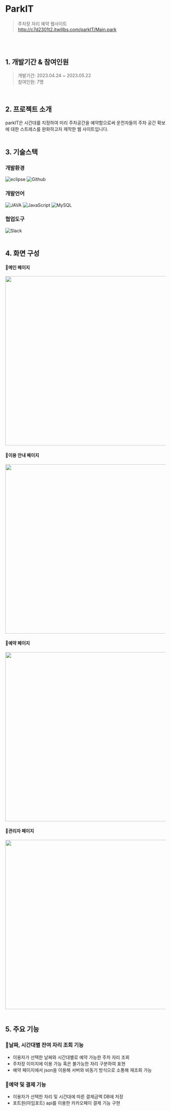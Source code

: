 # ParkIT
> 주차장 자리 예약 웹사이트 <br>
> http://c7d2301t2.itwillbs.com/parkIT/Main.park

<br><br>

## 1. 개발기간 & 참여인원

> 개발기간: 2023.04.24 ~ 2023.05.22 <br>
> 참여인원: 7명 
<br>

## 2. 프로젝트 소개
parkIT은 시간대를 지정하여 미리 주차공간을 예약함으로써 운전자들의 주차 공간 확보에 대한 스트레스를 완화하고자 제작한 웹 사이트입니다.
<br><br>

## 3. 기술스택
### 개발환경
![eclipse](https://img.shields.io/badge/EclipseIDE-2C2255?style=flat-square&logo=EclipseIDE&logoColor=white)
![Github](https://img.shields.io/badge/GitHub-181717?style=flat-square&logo=GitHub&logoColor=white)    

### 개발언어
![JAVA](https://img.shields.io/badge/JAVA-007396?style=flat-square&logo=java&logoColor=FFFFFF)
![JavaScript](https://img.shields.io/badge/JavaScript-F7DF1E?style=flat-square&logo=javascript&logoColor=FFFFFF)
![MySQL](https://img.shields.io/badge/MySQL-4479A1?style=flat-square&logo=mysql&logoColor=FFFFFF)

### 협업도구
![Slack](https://img.shields.io/badge/Slack-4A154B?style=flat-square&logo=Slack&logoColor=white)
<br><br>

## 4. 화면 구성
#### 🔹메인 페이지
<img width="530" src="https://github.com/soRan0219/parkIT/assets/124494718/95bf7e36-e342-4b82-be36-b26a52defe26"/>

#### 🔹이용 안내 페이지
<img width="530" src="https://github.com/soRan0219/parkIT/assets/124494718/ddd8eb0a-930d-4bbb-baf1-f21da16528a2"/>

#### 🔹예약 페이지
<img width="530" src="https://github.com/soRan0219/parkIT/assets/124494718/d9ae9fd9-4548-4c08-8eec-54849d618c98"/>

#### 🔹관리자 페이지 
<img width="530" src="https://github.com/soRan0219/parkIT/assets/124494718/c3930757-6a25-4f4f-9161-e76a1afbc320"/>
<br><br>

## 5. 주요 기능

### 📍날짜, 시간대별 잔여 자리 조회 기능
- 이용자가 선택한 날짜와 시간대별로 예약 가능한 주차 자리 조회 
- 주차장 이미지에 이용 가능 혹은 불가능한 자리 구분하여 표현
- 예약 페이지에서 json을 이용해 서버와 비동기 방식으로 소통해 재조회 가능 
### 📍예약 및 결제 기능
- 이용자가 선택한 자리 및 시간대에 따른 결제금액 DB에 저장
- 포트원(아임포트) api를 이용한 카카오페이 결제 기능 구현 
